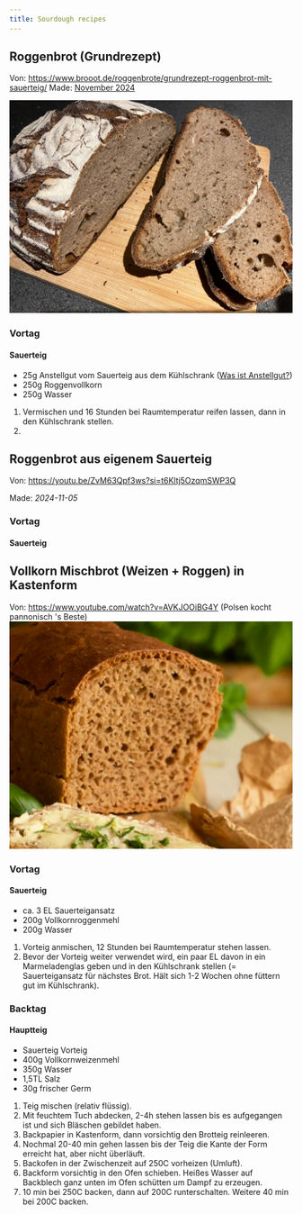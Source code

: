 ```yaml
---
title: Sourdough recipes
---
```

## Roggenbrot (Grundrezept)
Von: https://www.brooot.de/roggenbrote/grundrezept-roggenbrot-mit-sauerteig/
Made: [November 2024](projects/fermentation/Sourdough%20experiments.md#Roggenbrot%20Grundrezept%20mit%20Roggensauerteig)

![500](projects/attachments/telegram-cloud-photo-size-4-5877539217477845446-y.jpg)
### Vortag

#### Sauerteig
- 25g Anstellgut vom Sauerteig aus dem Kühlschrank ([Was ist Anstellgut?](https://www.brooot.de/lexikon/anstellgut-alles-ueber-deinen-sauerteig-starter/))  
- 250g Roggenvollkorn  
- 250g Wasser  

1. Vermischen und 16 Stunden bei Raumtemperatur reifen lassen, dann in den Kühlschrank stellen.
2. 

## Roggenbrot aus eigenem Sauerteig
Von: https://youtu.be/ZvM63Qpf3ws?si=t6Kltj5OzqmSWP3Q

Made: _2024-11-05_

### Vortag

#### Sauerteig


## Vollkorn Mischbrot (Weizen + Roggen) in Kastenform
Von: https://www.youtube.com/watch?v=AVKJOOiBG4Y (Polsen kocht pannonisch 's Beste)
![|400](projects/attachments/Pasted%20image%2020241105211404.png)
### Vortag
#### Sauerteig
- ca. 3 EL Sauerteigansatz
- 200g Vollkornroggenmehl 
- 200g Wasser 

1. Vorteig anmischen, 12 Stunden bei Raumtemperatur stehen lassen. 
2. Bevor der Vorteig weiter verwendet wird, ein paar EL davon in ein Marmeladenglas geben und in den Kühlschrank stellen (= Sauerteigansatz für nächstes Brot. Hält sich 1-2 Wochen ohne füttern gut im Kühlschrank). 

### Backtag
#### Hauptteig
- Sauerteig Vorteig
- 400g Vollkornweizenmehl 
- 350g Wasser 
- 1,5TL Salz 
- 30g frischer Germ

1. Teig mischen (relativ flüssig). 
2. Mit feuchtem Tuch abdecken, 2-4h stehen lassen bis es aufgegangen ist und sich Bläschen gebildet haben.
3. Backpapier in Kastenform, dann vorsichtig den Brotteig reinleeren.
4. Nochmal 20-40 min gehen lassen bis der Teig die Kante der Form erreicht hat, aber nicht überläuft. 
5. Backofen in der Zwischenzeit auf 250C vorheizen (Umluft). 
6. Backform vorsichtig in den Ofen schieben. Heißes Wasser auf Backblech ganz unten im Ofen schütten um Dampf zu erzeugen. 
7. 10 min bei 250C backen, dann auf 200C runterschalten. Weitere 40 min bei 200C backen. 


